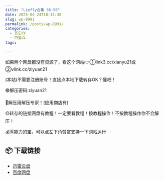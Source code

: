 ```yaml
---
title: "Liefly合集 36-50"
date: 2025-04-24T18:15:38
slug: wp-8991
permalink: /posts/wp-8991/
categories:
  - 其它📺
  - 四爱📺
tags:

---
```


如果两个网盘都没有资源了，看这个网站👉①link3.cc/xianyu21或②vlink.cc/ziyuan21

(本站)不需要注册账号！直接点本地下载转存OK？懂吧！

🟢解压密码:ziyuan21

🔵解压用解压专家！(应用商店有)

🟡转存的链接网盘有教程！一定要看教程！按教程操作！不按教程操作你不会解压！

💰🈶能力的宝，可以点左下角赞赏支持一下网站运行

## 📦 下载链接
- [迅雷云盘](https://blziyuan21.com/pay-download/8991?key=d3ab50325c&down_id=0)
- [百度网盘](https://blziyuan21.com/pay-download/8991?key=d3ab50325c&down_id=1)

